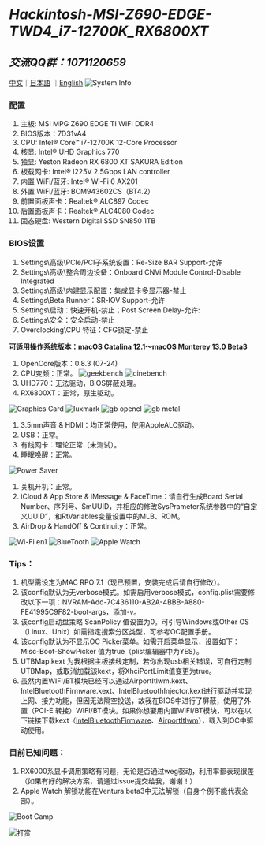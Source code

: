 # *Hackintosh-MSI-Z690-EDGE-TWD4_i7-12700K_RX6800XT*

## *交流QQ群：1071120659*

[中文](https://github.com/igarashikenshin/Hackintosh-MSI-Z690-EDGE-TWD4_i7-12700K_RX6800XT/blob/main/README.md)｜[日本語](https://github.com/igarashikenshin/Hackintosh-MSI-Z690-EDGE-TWD4_i7-12700K_RX6800XT/blob/main/README_JP.md)
｜[English](https://github.com/igarashikenshin/Hackintosh-MSI-Z690-EDGE-TWD4_i7-12700K_RX6800XT/blob/main/README_EN.md)
![System Info](https://s2.loli.net/2022/07/25/hD79bWJiNMklTj4.png)


### 配置
1. 主板: MSI MPG Z690 EDGE TI WIFI DDR4
1. BIOS版本：7D31vA4
1. CPU: Intel® Core™ i7-12700K 12-Core Processor
1. 核显: Intel® UHD Graphics 770
1. 独显: Yeston Radeon RX 6800 XT SAKURA Edition
1. 板载网卡: Intel® I225V 2.5Gbps LAN controller
1. 内置 WiFi/蓝牙: Intel® Wi-Fi 6 AX201
1. 外置 WiFi/蓝牙: BCM943602CS（BT4.2）
1. 前置面板声卡：Realtek® ALC897 Codec
1. 后置面板声卡：Realtek® ALC4080 Codec
1. 固态硬盘: Western Digital SSD SN850 1TB

### BIOS设置
1. Settings\高级\PCIe/PCI子系统设置：Re-Size BAR Support-允许
2. Settings\高级\整合周边设备：Onboard CNVi Module Control-Disable Integrated
3. Settings\高级\内建显示配置：集成显卡多显示器-禁止
4. Settings\Beta Runner：SR-IOV Support-允许
5. Settings\启动：快速开机-禁止；Post Screen Delay-允许:
6. Settings\安全：安全启动-禁止
7. Overclocking\CPU 特征：CFG锁定-禁止

**可适用操作系统版本：macOS Catalina 12.1～macOS Monterey 13.0 Beta3**

1. OpenCore版本：0.8.3 (07-24)
1. CPU变频：正常。
![geekbench](https://s2.loli.net/2022/06/13/vaGD3hfLCPKyoWj.png)
![cinebench](https://s2.loli.net/2022/06/13/TRtelkENgL1po3w.png)
1. UHD770：无法驱动，BIOS屏蔽处理。
1. RX6800XT：正常，原生驱动。

![Graphics Card](https://s2.loli.net/2022/07/25/IQXPB19CTHoJmcu.png)
![luxmark](https://s2.loli.net/2022/06/13/LgwxrvnWoph5fG6.png)
![gb opencl](https://s2.loli.net/2022/06/13/RTPGSE2O18n3Bf4.png)
![gb metal](https://s2.loli.net/2022/06/13/AYNQjR6FtUkhcCH.png)

1. 3.5mm声音 & HDMI：均正常使用，使用AppleALC驱动。
1. USB：正常。
1. 有线网卡：理论正常（未测试）。
1. 睡眠唤醒：正常。

![Power Saver](https://s2.loli.net/2022/06/13/7s6Ujidx2kOuNeI.png)

1. 关机开机：正常。
1. iCloud & App Store & iMessage & FaceTime：请自行生成Board Serial Number、序列号、SmUUID，并相应的修改SysPrameter系统参数中的“自定义UUID”，和RtVariables变量设置中的MLB、ROM。
1. AirDrop & HandOff & Continuity：正常。

![Wi-Fi en1](https://s2.loli.net/2022/06/13/iOyQp4lwjPUYzb5.png)
![BlueTooth](https://s2.loli.net/2022/06/13/X8wAmyiP2YfzMBc.png)
![Apple Watch](https://s2.loli.net/2022/06/13/DNup3iCf1nJ49Zr.png)

### Tips：

1. 机型需设定为MAC RPO 7.1（现已预置，安装完成后请自行修改）。
1. 该config默认为无verbose模式。如需启用verbose模式，config.plist需要修改以下一项：NVRAM-Add-7C436110-AB2A-4BBB-A880-FE41995C9F82-boot-args，添加-v。
1. 该config启动盘策略 ScanPolicy 值设置为0。可引导Windows或Other OS（Linux、Unix）如需指定搜索分区类型，可参考OC配置手册。
1. 该config默认为不显示OC Picker菜单。如需开启菜单显示，设置如下：Misc-Boot-ShowPicker 值为true（plist编辑器中为YES）。
1. UTBMap.kext 为我根据主板接线定制，若你出现usb相关错误，可自行定制UTBMap，或取消加载该kext，将XhciPortLimit值变更为true。
1. 虽然内置WIFI/BT模块已经可以通过AirportItlwm.kext、IntelBluetoothFirmware.kext、IntelBluetoothInjector.kext进行驱动并实现上网、接力功能，但因无法隔空投送，故我在BIOS中进行了屏蔽，使用了外置（PCI-E 转接）WIFI/BT模块。如果你想要用内置WIFI/BT模块，可以在以下链接下载kext（[IntelBluetoothFirmware](https://github.com/OpenIntelWireless/IntelBluetoothFirmware/releases)、[AirportItlwm](https://github.com/OpenIntelWireless/itlwm/releases)），载入到OC中驱动使用。

### 目前已知问题：

1. RX6000系显卡调用策略有问题，无论是否通过weg驱动，利用率都表现很差（如果有好的解决方案，请通过issue提交给我，谢谢！）
1. Apple Watch 解锁功能在Ventura beta3中无法解锁（自身个例不能代表全部）。

![Boot Camp](https://s2.loli.net/2022/06/13/xAI8DQGXvZyFqwS.png)

![打赏](https://s3.bmp.ovh/imgs/2022/02/518d817d09e604ab.jpg)

